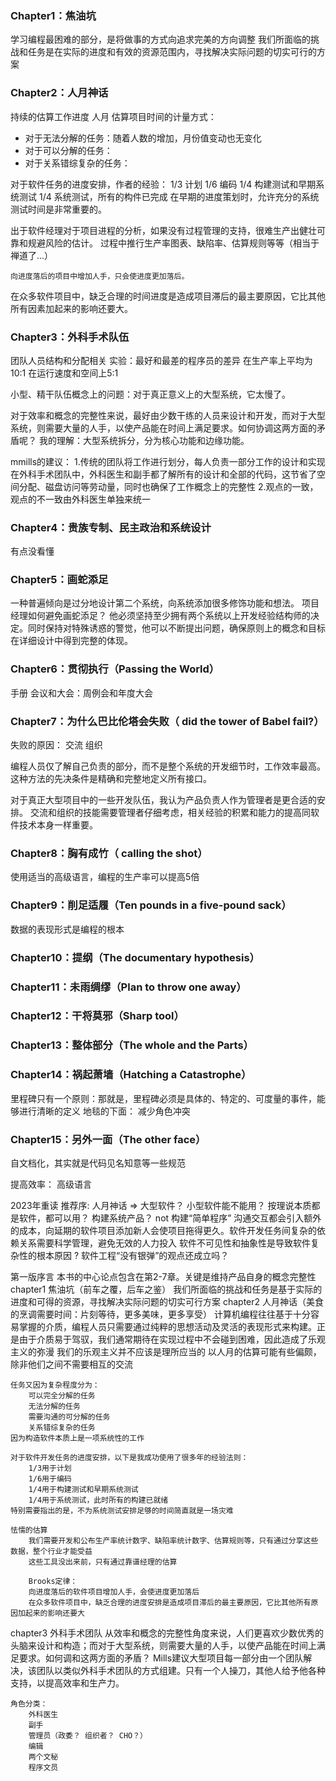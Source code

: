### Chapter1：焦油坑
学习编程最困难的部分，是将做事的方式向追求完美的方向调整
我们所面临的挑战和任务是在实际的进度和有效的资源范围内，寻找解决实际问题的切实可行的方案





### Chapter2：人月神话
持续的估算工作进度
人月 估算项目时间的计量方式：
* 对于无法分解的任务：随着人数的增加，月份值变动也无变化
* 对于可以分解的任务：
* 对于关系错综复杂的任务：



对于软件任务的进度安排，作者的经验：
1/3 计划
1/6 编码
1/4 构建测试和早期系统测试
1/4 系统测试，所有的构件已完成
在早期的进度策划时，允许充分的系统测试时间是非常重要的。



出于软件经理对于项目进程的分析，如果没有过程管理的支持，很难生产出健壮可靠和规避风险的估计。
过程中推行生产率图表、缺陷率、估算规则等等（相当于禅道了...）



```
向进度落后的项目中增加人手，只会使进度更加落后。
```

在众多软件项目中，缺乏合理的时间进度是造成项目滞后的最主要原因，它比其他所有因素加起来的影响还要大。



### Chapter3：外科手术队伍
团队人员结构和分配相关
实验：最好和最差的程序员的差异
     在生产率上平均为10:1
     在运行速度和空间上5:1

小型、精干队伍概念上的问题：对于真正意义上的大型系统，它太慢了。

对于效率和概念的完整性来说，最好由少数干练的人员来设计和开发，而对于大型系统，则需要大量的人手，以使产品能在时间上满足要求。如何协调这两方面的矛盾呢？
我的理解：大型系统拆分，分为核心功能和边缘功能。 

mmills的建议：
1.传统的团队将工作进行划分，每人负责一部分工作的设计和实现
在外科手术团队中，外科医生和副手都了解所有的设计和全部的代码，这节省了空间分配、磁盘访问等劳动量，同时也确保了工作概念上的完整性
2.观点的一致，观点的不一致由外科医生单独来统一

### Chapter4：贵族专制、民主政治和系统设计
有点没看懂

### Chapter5：画蛇添足
一种普遍倾向是过分地设计第二个系统，向系统添加很多修饰功能和想法。
项目经理如何避免画蛇添足？ 他必须坚持至少拥有两个系统以上开发经验结构师的决定。同时保持对特殊诱惑的警觉，他可以不断提出问题，确保原则上的概念和目标在详细设计中得到完整的体现。


### Chapter6：贯彻执行（Passing the World）
手册
会议和大会：周例会和年度大会


### Chapter7：为什么巴比伦塔会失败（ did the tower of Babel fail?）
失败的原因：
    交流
    组织

编程人员仅了解自己负责的部分，而不是整个系统的开发细节时，工作效率最高。这种方法的先决条件是精确和完整地定义所有接口。

对于真正大型项目中的一些开发队伍，我认为产品负责人作为管理者是更合适的安排。
交流和组织的技能需要管理者仔细考虑，相关经验的积累和能力的提高同软件技术本身一样重要。


### Chapter8：胸有成竹（ calling the shot）
使用适当的高级语言，编程的生产率可以提高5倍


### Chapter9：削足适履（Ten pounds in a five-pound sack）
数据的表现形式是编程的根本


### Chapter10：提纲（The documentary hypothesis）
### Chapter11：未雨绸缪（Plan to throw one away）

### Chapter12：干将莫邪（Sharp tool）
### Chapter13：整体部分（The whole and the Parts）
### Chapter14：祸起萧墙（Hatching a Catastrophe）
里程碑只有一个原则：那就是，里程碑必须是具体的、特定的、可度量的事件，能够进行清晰的定义
地毯的下面：
    减少角色冲突
    
### Chapter15：另外一面（The other face）
自文档化，其实就是代码见名知意等一些规范

提高效率：
高级语言



2023年重读
推荐序:
    人月神话 => 大型软件？   小型软件能不能用？ 按理说本质都是软件，都可以用？
    构建系统产品？ not  构建“简单程序”
    沟通交互都会引入额外的成本，向延期的软件项目添加新人会使项目拖得更久。软件开发任务间复杂的依赖关系需要科学管理，避免无效的人力投入
    软件不可见性和抽象性是导致软件复杂性的根本原因
    ? 软件工程“没有银弹”的观点还成立吗？

第一版序言
    本书的中心论点包含在第2-7章。关键是维持产品自身的概念完整性
chapter1 焦油坑（前车之覆，后车之鉴）
    我们所面临的挑战和任务是基于实际的进度和可得的资源，寻找解决实际问题的切实可行方案
chapter2 人月神话（美食的烹调需要时间：片刻等待，更多美味，更多享受）
    计算机编程往往基于十分容易掌握的介质，编程人员只需要通过纯粹的思想活动及灵活的表现形式来构建。正是由于介质易于驾驭，我们通常期待在实现过程中不会碰到困难，因此造成了乐观主义的弥漫
    我们的乐观主义并不应该是理所应当的
    以人月的估算可能有些偏颇，除非他们之间不需要相互的交流

    任务又因为复杂程度分为：
        可以完全分解的任务
        无法分解的任务
        需要沟通的可分解的任务
        关系错综复杂的任务
    因为构造软件本质上是一项系统性的工作

    对于软件开发任务的进度安排，以下是我成功使用了很多年的经验法则：
        1/3用于计划
        1/6用于编码
        1/4用于构建测试和早期系统测试
        1/4用于系统测试，此时所有的构建已就绪
    特别需要指出的是，不为系统测试安排足够的时间简直就是一场灾难

    怯懦的估算
        我们需要开发和公布生产率统计数字、缺陷率统计数字、估算规则等，只有通过分享这些数据，整个行业才能受益
        这些工具没出来前，只有通过靠谱经理的估算

        Brooks定律：
        向进度落后的软件项目增加人手，会使进度更加落后
        在众多软件项目中，缺乏合理的进度安排是造成项目滞后的最主要原因，它比其他所有原因加起来的影响还要大

chapter3 外科手术团队
    从效率和概念的完整性角度来说，人们更喜欢少数优秀的头脑来设计和构造；而对于大型系统，则需要大量的人手，以使产品能在时间上满足要求。如何调和这两方面的矛盾？
    Mills建议大型项目每一部分由一个团队解决，该团队以类似外科手术团队的方式组建。只有一个人操刀，其他人给予他各种支持，以提高效率和生产力。

    角色分类：
        外科医生
        副手
        管理员（政委？ 组织者？ CHO？）
        编辑
        两个文秘
        程序文员